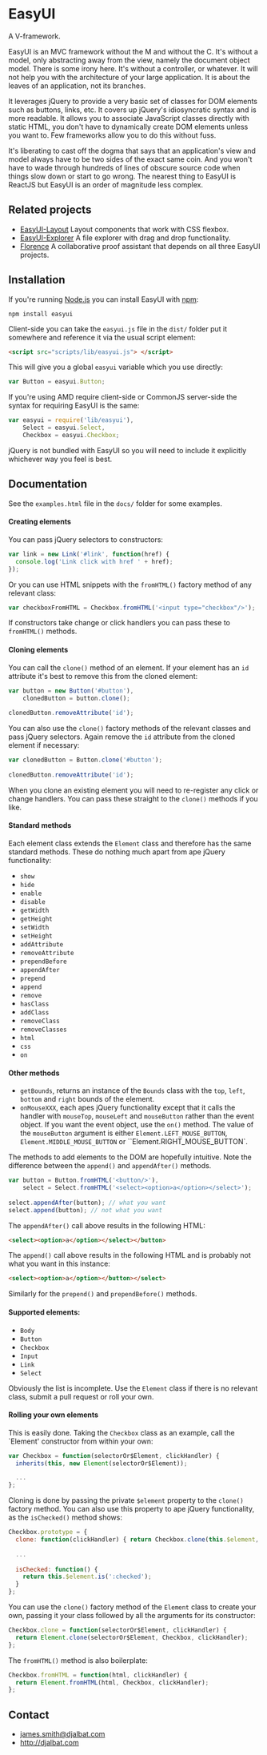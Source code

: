 # EasyUI

A V-framework.

EasyUI is an MVC framework without the M and without the C. It's without a model, only abstracting away from the view, namely the document object model. There is some irony here. It's without a controller, or whatever. It will not help you with the architecture of your large application. It is about the leaves of an application, not its branches. 

It leverages jQuery to provide a very basic set of classes for DOM elements such as buttons, links, etc. It covers up jQuery's idiosyncratic syntax and is more readable. It allows you to associate JavaScript classes directly with static HTML, you don't have to dynamically create DOM elements unless you want to. Few frameworks allow you to do this without fuss.

It's liberating to cast off the dogma that says that an application's view and model always have to be two sides of the exact same coin. And you won't have to wade through hundreds of lines of obscure source code when things slow down or start to go wrong. The nearest thing to EasyUI is ReactJS but EasyUI is an order of magnitude less complex. 

## Related projects

- [EasyUI-Layout](https://github.com/djalbat/EasyUI-Layout) Layout components that work with CSS flexbox.
- [EasyUI-Explorer](https://github.com/djalbat/EasyUI-Explorer) A file explorer with drag and drop functionality. 
- [Florence](https://github.com/jecs-imperial/Florence) A collaborative proof assistant that depends on all three EasyUI projects. 
 
## Installation

If you're running [Node.js](http://nodejs.org) you can install EasyUI with [npm](https://www.npmjs.com/):

    npm install easyui

Client-side you can take the `easyui.js` file in the `dist/` folder put it somewhere and reference it via the usual script element:
 
```html
<script src="scripts/lib/easyui.js"> </script>
```

This will give you a global `easyui` variable which you use directly:
  
```js
var Button = easyui.Button;
```
 
If you're using AMD require client-side or CommonJS server-side the syntax for requiring EasyUI is the same:

```js
var easyui = require('lib/easyui'),
    Select = easyui.Select,
    Checkbox = easyui.Checkbox;
```

jQuery is not bundled with EasyUI so you will need to include it explicitly whichever way you feel is best.

## Documentation

See the `examples.html` file in the `docs/` folder for some examples. 

#### Creating elements 

You can pass jQuery selectors to constructors:

```js
var link = new Link('#link', function(href) {
  console.log('Link click with href ' + href);
});
```

Or you can use HTML snippets with the `fromHTML()` factory method of any relevant class:

```js
var checkboxFromHTML = Checkbox.fromHTML('<input type="checkbox"/>');
```

If constructors take change or click handlers you can pass these to `fromHTML()` methods.

#### Cloning elements

You can call the `clone()` method of an element. If your element has an `id` attribute it's best to remove this from the cloned element:
 
```js
var button = new Button('#button'),
    clonedButton = button.clone();
     
clonedButton.removeAttribute('id');
```

You can also use the `clone()` factory methods of the relevant classes and pass jQuery selectors. Again remove the `id` attribute from the cloned element if necessary:

```js
var clonedButton = Button.clone('#button');
     
clonedButton.removeAttribute('id');
```

When you clone an existing element you will need to re-register any click or change handlers. You can pass these straight to the `clone()` methods if you like.

#### Standard methods

Each element class extends the `Element` class and therefore has the same standard methods. These do nothing much apart from ape jQuery functionality:

- `show`
- `hide`
- `enable`
- `disable`
- `getWidth`
- `getHeight`
- `setWidth`
- `setHeight`
- `addAttribute`
- `removeAttribute`
- `prependBefore`
- `appendAfter`
- `prepend`
- `append`
- `remove`
- `hasClass`
- `addClass`
- `removeClass`
- `removeClasses`
- `html`
- `css`
- `on`

#### Other methods

- `getBounds`, returns an instance of the `Bounds` class with the `top`, `left`, `bottom` and `right` bounds of the element.
- `onMouseXXX`, each apes jQuery functionality except that it calls the handler with `mouseTop`, `mouseLeft` and `mouseButton` rather than the event object. If you want the event object, use the `on()` method. The value of the `mouseButton` argument is either `Element.LEFT_MOUSE_BUTTON`, `Element.MIDDLE_MOUSE_BUTTON` or ``Element.RIGHT_MOUSE_BUTTON`.


The methods to add elements to the DOM are hopefully intuitive. Note the difference between the `append()` and `appendAfter()` methods. 

```js
var button = Button.fromHTML('<button/>'),
    select = Select.fromHTML('<select><option>a</option></select>');
    
select.appendAfter(button); // what you want
select.append(button); // not what you want
```

The `appendAfter()` call above results in the following HTML:

```html
<select><option>a</option></select></button>
```

The `append()` call above results in the following HTML and is probably not what you want in this instance:

```html
<select><option>a</option></button></select>
```

Similarly for the `prepend()` and `prependBefore()` methods.

#### Supported elements:

- `Body`
- `Button`
- `Checkbox`
- `Input`
- `Link`
- `Select`

Obviously the list is incomplete. Use the `Element` class if there is no relevant class, submit a pull request or roll your own.

#### Rolling your own elements

This is easily done. Taking the `Checkbox` class as an example, call the `Element' constructor from within your own:

```js
var Checkbox = function(selectorOr$Element, clickHandler) {
  inherits(this, new Element(selectorOr$Element));

  ...
};
```

Cloning is done by passing the private `$element` property to the `clone()` factory method. You can also use this property to ape jQuery functionality, as the `isChecked()` method shows:

```js
Checkbox.prototype = {
  clone: function(clickHandler) { return Checkbox.clone(this.$element, clickHandler); },
  
  ...
  
  isChecked: function() {
    return this.$element.is(':checked');
  }
};
```

You can use the `clone()` factory method of the `Element` class to create your own, passing it your class followed by all the arguments for its constructor:
 
```js
Checkbox.clone = function(selectorOr$Element, clickHandler) {
  return Element.clone(selectorOr$Element, Checkbox, clickHandler);
};
```

The `fromHTML()` method is also boilerplate:

```js
Checkbox.fromHTML = function(html, clickHandler) {
  return Element.fromHTML(html, Checkbox, clickHandler);
};
```

## Contact

- james.smith@djalbat.com
- http://djalbat.com
